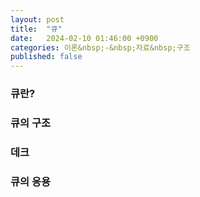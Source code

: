 ```yaml
---
layout: post
title:  "큐"
date:   2024-02-10 01:46:00 +0900
categories: 이론&nbsp;-&nbsp;자료&nbsp;구조
published: false
---
```


### 큐란?

### 큐의 구조

### 데크

### 큐의 응용